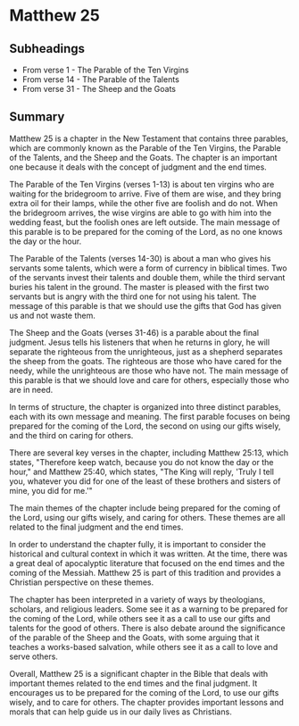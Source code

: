 # Matthew 25

## Subheadings

* From verse 1 - The Parable of the Ten Virgins
* From verse 14 - The Parable of the Talents
* From verse 31 - The Sheep and the Goats

## Summary

Matthew 25 is a chapter in the New Testament that contains three parables, which are commonly known as the Parable of the Ten Virgins, the Parable of the Talents, and the Sheep and the Goats. The chapter is an important one because it deals with the concept of judgment and the end times.

The Parable of the Ten Virgins (verses 1-13) is about ten virgins who are waiting for the bridegroom to arrive. Five of them are wise, and they bring extra oil for their lamps, while the other five are foolish and do not. When the bridegroom arrives, the wise virgins are able to go with him into the wedding feast, but the foolish ones are left outside. The main message of this parable is to be prepared for the coming of the Lord, as no one knows the day or the hour.

The Parable of the Talents (verses 14-30) is about a man who gives his servants some talents, which were a form of currency in biblical times. Two of the servants invest their talents and double them, while the third servant buries his talent in the ground. The master is pleased with the first two servants but is angry with the third one for not using his talent. The message of this parable is that we should use the gifts that God has given us and not waste them.

The Sheep and the Goats (verses 31-46) is a parable about the final judgment. Jesus tells his listeners that when he returns in glory, he will separate the righteous from the unrighteous, just as a shepherd separates the sheep from the goats. The righteous are those who have cared for the needy, while the unrighteous are those who have not. The main message of this parable is that we should love and care for others, especially those who are in need.

In terms of structure, the chapter is organized into three distinct parables, each with its own message and meaning. The first parable focuses on being prepared for the coming of the Lord, the second on using our gifts wisely, and the third on caring for others.

There are several key verses in the chapter, including Matthew 25:13, which states, "Therefore keep watch, because you do not know the day or the hour," and Matthew 25:40, which states, "The King will reply, 'Truly I tell you, whatever you did for one of the least of these brothers and sisters of mine, you did for me.'"

The main themes of the chapter include being prepared for the coming of the Lord, using our gifts wisely, and caring for others. These themes are all related to the final judgment and the end times.

In order to understand the chapter fully, it is important to consider the historical and cultural context in which it was written. At the time, there was a great deal of apocalyptic literature that focused on the end times and the coming of the Messiah. Matthew 25 is part of this tradition and provides a Christian perspective on these themes.

The chapter has been interpreted in a variety of ways by theologians, scholars, and religious leaders. Some see it as a warning to be prepared for the coming of the Lord, while others see it as a call to use our gifts and talents for the good of others. There is also debate around the significance of the parable of the Sheep and the Goats, with some arguing that it teaches a works-based salvation, while others see it as a call to love and serve others.

Overall, Matthew 25 is a significant chapter in the Bible that deals with important themes related to the end times and the final judgment. It encourages us to be prepared for the coming of the Lord, to use our gifts wisely, and to care for others. The chapter provides important lessons and morals that can help guide us in our daily lives as Christians.